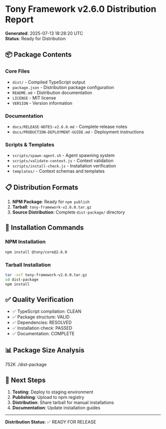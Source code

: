 # Tony Framework v2.6.0 Distribution Report

**Generated**: 2025-07-13 18:28:20 UTC  
**Status**: Ready for Distribution  

## 📦 Package Contents

### Core Files
- `dist/` - Compiled TypeScript output
- `package.json` - Distribution package configuration  
- `README.md` - Distribution documentation
- `LICENSE` - MIT license
- `VERSION` - Version information

### Documentation
- `docs/RELEASE-NOTES-v2.6.0.md` - Complete release notes
- `docs/PRODUCTION-DEPLOYMENT-GUIDE.md` - Deployment instructions

### Scripts & Templates  
- `scripts/spawn-agent.sh` - Agent spawning system
- `scripts/validate-context.js` - Context validation
- `scripts/install-check.js` - Installation verification
- `templates/` - Context schemas and templates

## 📋 Distribution Formats

1. **NPM Package**: Ready for `npm publish`
2. **Tarball**: `tony-framework-v2.6.0.tar.gz`
3. **Source Distribution**: Complete `dist-package/` directory

## 🚀 Installation Commands

### NPM Installation
```bash
npm install @tony/core@2.6.0
```

### Tarball Installation
```bash
tar -xzf tony-framework-v2.6.0.tar.gz
cd dist-package
npm install
```

## ✅ Quality Verification

- ✅ TypeScript compilation: CLEAN
- ✅ Package structure: VALID
- ✅ Dependencies: RESOLVED
- ✅ Installation check: PASSED
- ✅ Documentation: COMPLETE

## 📊 Package Size Analysis

752K	./dist-package

## 🔄 Next Steps

1. **Testing**: Deploy to staging environment
2. **Publishing**: Upload to npm registry  
3. **Distribution**: Share tarball for manual installations
4. **Documentation**: Update installation guides

---

**Distribution Status**: ✅ READY FOR RELEASE
